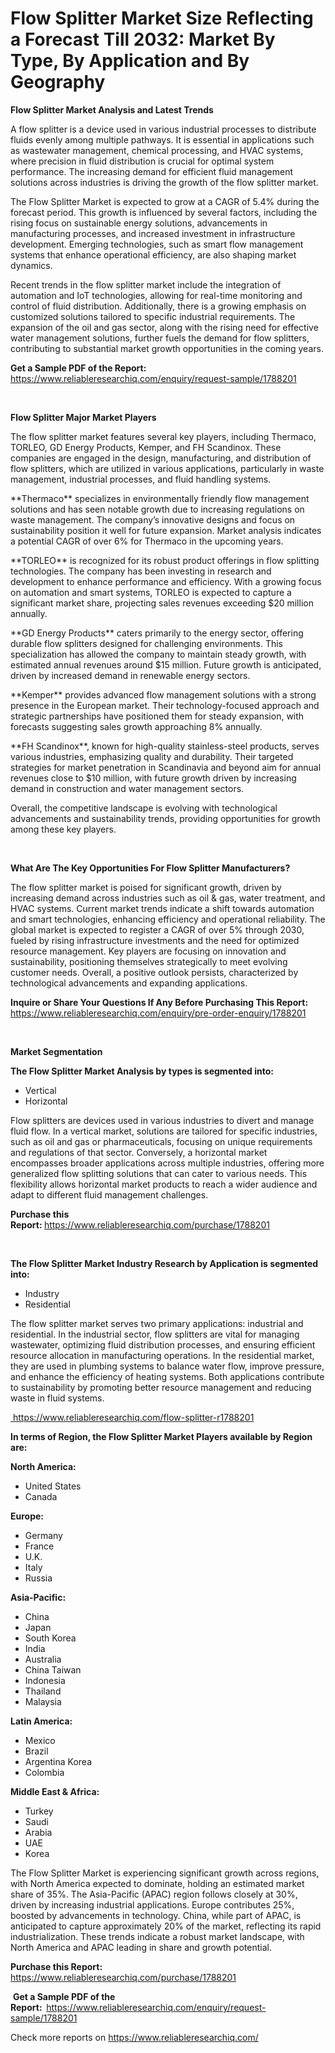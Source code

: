 <p><h1>Flow Splitter Market Size Reflecting a Forecast Till 2032: Market By Type, By Application and By Geography</h1></p><p><strong>Flow Splitter Market Analysis and Latest Trends</strong></p>
<p><p>A flow splitter is a device used in various industrial processes to distribute fluids evenly among multiple pathways. It is essential in applications such as wastewater management, chemical processing, and HVAC systems, where precision in fluid distribution is crucial for optimal system performance. The increasing demand for efficient fluid management solutions across industries is driving the growth of the flow splitter market.</p><p>The Flow Splitter Market is expected to grow at a CAGR of 5.4% during the forecast period. This growth is influenced by several factors, including the rising focus on sustainable energy solutions, advancements in manufacturing processes, and increased investment in infrastructure development. Emerging technologies, such as smart flow management systems that enhance operational efficiency, are also shaping market dynamics.</p><p>Recent trends in the flow splitter market include the integration of automation and IoT technologies, allowing for real-time monitoring and control of fluid distribution. Additionally, there is a growing emphasis on customized solutions tailored to specific industrial requirements. The expansion of the oil and gas sector, along with the rising need for effective water management solutions, further fuels the demand for flow splitters, contributing to substantial market growth opportunities in the coming years.</p></p>
<p><strong>Get a Sample PDF of the Report:&nbsp;</strong> <a href="https://www.reliableresearchiq.com/enquiry/request-sample/1788201?utm_campaign=1720&utm_medium=2&utm_source=Github&utm_content=ia&utm_term=11042025&utm_id=flow-splitter">https://www.reliableresearchiq.com/enquiry/request-sample/1788201</a></p>
<p>&nbsp;</p>
<p><strong>Flow Splitter Major Market Players</strong></p>
<p><p>The flow splitter market features several key players, including Thermaco, TORLEO, GD Energy Products, Kemper, and FH Scandinox. These companies are engaged in the design, manufacturing, and distribution of flow splitters, which are utilized in various applications, particularly in waste management, industrial processes, and fluid handling systems.</p><p>**Thermaco** specializes in environmentally friendly flow management solutions and has seen notable growth due to increasing regulations on waste management. The company’s innovative designs and focus on sustainability position it well for future expansion. Market analysis indicates a potential CAGR of over 6% for Thermaco in the upcoming years.</p><p>**TORLEO** is recognized for its robust product offerings in flow splitting technologies. The company has been investing in research and development to enhance performance and efficiency. With a growing focus on automation and smart systems, TORLEO is expected to capture a significant market share, projecting sales revenues exceeding $20 million annually.</p><p>**GD Energy Products** caters primarily to the energy sector, offering durable flow splitters designed for challenging environments. This specialization has allowed the company to maintain steady growth, with estimated annual revenues around $15 million. Future growth is anticipated, driven by increased demand in renewable energy sectors.</p><p>**Kemper** provides advanced flow management solutions with a strong presence in the European market. Their technology-focused approach and strategic partnerships have positioned them for steady expansion, with forecasts suggesting sales growth approaching 8% annually.</p><p>**FH Scandinox**, known for high-quality stainless-steel products, serves various industries, emphasizing quality and durability. Their targeted strategies for market penetration in Scandinavia and beyond aim for annual revenues close to $10 million, with future growth driven by increasing demand in construction and water management sectors.</p><p>Overall, the competitive landscape is evolving with technological advancements and sustainability trends, providing opportunities for growth among these key players.</p></p>
<p>&nbsp;</p>
<p><strong>What Are The Key Opportunities For Flow Splitter Manufacturers?</strong></p>
<p><p>The flow splitter market is poised for significant growth, driven by increasing demand across industries such as oil & gas, water treatment, and HVAC systems. Current market trends indicate a shift towards automation and smart technologies, enhancing efficiency and operational reliability. The global market is expected to register a CAGR of over 5% through 2030, fueled by rising infrastructure investments and the need for optimized resource management. Key players are focusing on innovation and sustainability, positioning themselves strategically to meet evolving customer needs. Overall, a positive outlook persists, characterized by technological advancements and expanding applications.</p></p>
<p><strong>Inquire or Share Your Questions If Any Before Purchasing This Report:</strong> <a href="https://www.reliableresearchiq.com/enquiry/pre-order-enquiry/1788201?utm_campaign=1720&utm_medium=2&utm_source=Github&utm_content=ia&utm_term=11042025&utm_id=flow-splitter">https://www.reliableresearchiq.com/enquiry/pre-order-enquiry/1788201</a></p>
<p>&nbsp;</p>
<p><strong>Market Segmentation</strong></p>
<p><strong>The Flow Splitter Market Analysis by types is segmented into:</strong></p>
<p><ul><li>Vertical</li><li>Horizontal</li></ul></p>
<p><p>Flow splitters are devices used in various industries to divert and manage fluid flow. In a vertical market, solutions are tailored for specific industries, such as oil and gas or pharmaceuticals, focusing on unique requirements and regulations of that sector. Conversely, a horizontal market encompasses broader applications across multiple industries, offering more generalized flow splitting solutions that can cater to various needs. This flexibility allows horizontal market products to reach a wider audience and adapt to different fluid management challenges.</p></p>
<p><strong>Purchase this Report:&nbsp;</strong><a href="https://www.reliableresearchiq.com/purchase/1788201?utm_campaign=1720&utm_medium=2&utm_source=Github&utm_content=ia&utm_term=11042025&utm_id=flow-splitter">https://www.reliableresearchiq.com/purchase/1788201</a></p>
<p>&nbsp;</p>
<p><strong>The Flow Splitter Market Industry Research by Application is segmented into:</strong></p>
<p><ul><li>Industry</li><li>Residential</li></ul></p>
<p><p>The flow splitter market serves two primary applications: industrial and residential. In the industrial sector, flow splitters are vital for managing wastewater, optimizing fluid distribution processes, and ensuring efficient resource allocation in manufacturing operations. In the residential market, they are used in plumbing systems to balance water flow, improve pressure, and enhance the efficiency of heating systems. Both applications contribute to sustainability by promoting better resource management and reducing waste in fluid systems.</p></p>
<p><a href="https://www.reliableresearchiq.com/flow-splitter-r1788201?utm_campaign=1720&utm_medium=2&utm_source=Github&utm_content=ia&utm_term=11042025&utm_id=flow-splitter">&nbsp;https://www.reliableresearchiq.com/flow-splitter-r1788201</a></p>
<p><strong>In terms of Region, the Flow Splitter Market Players available by Region are:</strong></p>
<p>
    <p> <strong> North America: </strong>
        <ul>
            <li>United States</li>
            <li>Canada</li>
        </ul>
        </p> 
    <p> <strong> Europe: </strong>
        <ul>
            <li>Germany</li>
            <li>France</li>
            <li>U.K.</li>
            <li>Italy</li>
            <li>Russia</li>
        </ul>
        </p> 
    <p> <strong> Asia-Pacific: </strong>
        <ul>
            <li>China</li>
            <li>Japan</li>
            <li>South Korea</li>
            <li>India</li>
            <li>Australia</li>
            <li>China Taiwan</li>
            <li>Indonesia</li>
            <li>Thailand</li>
            <li>Malaysia</li>
        </ul>
        </p> 
    <p> <strong> Latin America: </strong>
        <ul>
            <li>Mexico</li>
            <li>Brazil</li>
            <li>Argentina Korea</li>
            <li>Colombia</li>
        </ul>
        </p> 
    <p> <strong> Middle East & Africa: </strong>
        <ul>
            <li>Turkey</li>
            <li>Saudi</li>
            <li>Arabia</li>
            <li>UAE</li>
            <li>Korea</li>
        </ul>
    </p>
    </p>
<p><p>The Flow Splitter Market is experiencing significant growth across regions, with North America expected to dominate, holding an estimated market share of 35%. The Asia-Pacific (APAC) region follows closely at 30%, driven by increasing industrial applications. Europe contributes 25%, boosted by advancements in technology. China, while part of APAC, is anticipated to capture approximately 20% of the market, reflecting its rapid industrialization. These trends indicate a robust market landscape, with North America and APAC leading in share and growth potential.</p></p>
<p><strong>Purchase this Report: </strong><a href="https://www.reliableresearchiq.com/purchase/1788201?utm_campaign=1720&utm_medium=2&utm_source=Github&utm_content=ia&utm_term=11042025&utm_id=flow-splitter">https://www.reliableresearchiq.com/purchase/1788201</a></p>
<p>&nbsp;<strong>Get a Sample PDF of the Report:&nbsp;&nbsp;</strong><a href="https://www.reliableresearchiq.com/enquiry/request-sample/1788201?utm_campaign=1720&utm_medium=2&utm_source=Github&utm_content=ia&utm_term=11042025&utm_id=flow-splitter">https://www.reliableresearchiq.com/enquiry/request-sample/1788201</a></p>
<p><strong></strong></p>
<p>Check more reports on <a href="https://www.reliableresearchiq.com/?utm_campaign=1720&utm_medium=2&utm_source=Github&utm_content=ia&utm_term=11042025&utm_id=flow-splitter">https://www.reliableresearchiq.com/</a></p>
